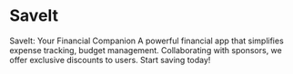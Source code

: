 # SaveIt
SaveIt: Your Financial Companion  A powerful financial app that simplifies expense tracking, budget management. Collaborating with sponsors, we offer exclusive discounts to users. Start saving today!
